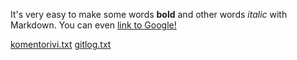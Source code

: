 It's very easy to make some words **bold** and other words *italic* with 
Markdown. You can even [link to Google!](http://google.com)

[komentorivi.txt](otm-harjoitustyo/laskarit/viikko1/komentorivi.txt) 
[gitlog.txt](otm-harjoitustyo/laskarit/viikko1/gitlog.txt)
